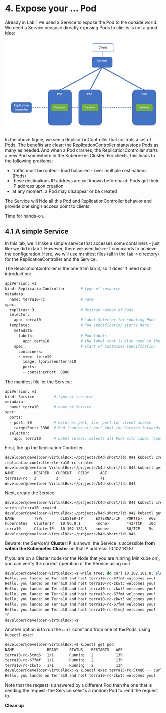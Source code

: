 # 4. Expose your ... Pod

Already in Lab 1 we used a Service to expose the Pod to the outside world. We need a Service because directly exposing Pods to clients is not a good idea:

![rc and simple service](img/lab14-rc-and-simple-service.png)

In the above figure, we see a ReplicationController that controls a set of Pods. The benefits are clear: the ReplicationController starts/stops Pods as many as needed. And when a Pod crashes, the ReplicationController starts a new Pod somewhere in the Kubernetes Cluster. For clients, this leads to the following problems:

- traffic must be routed - load balanced - over multiple destinations (Pods)
- these destinations IP address are not known beforehand: Pods get their IP address upon creation
- at any moment, a Pod may disappear or be created

The Service will hide all this Pod and ReplicationController behavior and provide one single access point to clients.

Time for hands-on.

## 4.1 A simple Service

In this lab, we'll make a simple service that accesses some containers - just like we did in lab 1. However, there we used `kubectl` commands to achieve the configuration. Here, we will use manifest files (all in the `lab 4` directory) for the ReplicationController and the Service.

The ReplicationController is the one from lab 3, so it doesn't need much introduction:

```bash
apiVersion: v1
kind: ReplicationController       # type of resource
metadata:
  name: terra10-rc                # name
spec:
  replicas: 3                     # desired number of Pods
  selector:
    app: terra10                  # Label Selector for counting Pods
  template:                       # Pod specification starts here
    metadata:
      labels:                     # Pod labels
        app: terra10              # the label that is also used in the Label Selector
    spec:                         # start of Container specification
      containers:
      - name: terra10
        image: lgorissen/terra10
        ports:
        - containerPort: 8080
```

The manifest file for the Service:

```bash
apiVersion: v1
kind: Service         # type of resource
metadata:
  name: terra10       # name of Service
spec:
  ports:
  - port: 80          # external port, i.e. port for client access
    targetPort: 8080  # Pod (container) port that the Service forwards to
  selector:
    app: terra10      # Label select: selects all Pods with label 'app=terra10'
```

First, fire up the Replication Controller:

```bash
developer@developer-VirtualBox:~/projects/k4d-short/lab 04$ kubectl create -f terra10-rc.yaml 
replicationcontroller/terra10-rc created
developer@developer-VirtualBox:~/projects/k4d-short/lab 04$ kubectl get rc
NAME         DESIRED   CURRENT   READY     AGE
terra10-rc   3         3         3         7s
developer@developer-VirtualBox:~/projects/k4d-short/lab 04$
```

Next, create the Service:

```bash
developer@developer-VirtualBox:~/projects/k4d-short/lab 04$ kubectl create -f terra10-service.yaml 
service/terra10 created
developer@developer-VirtualBox:~/projects/k4d-short/lab 04$ kubectl get service
NAME         TYPE        CLUSTER-IP      EXTERNAL-IP   PORT(S)   AGE
kubernetes   ClusterIP   10.96.0.1       <none>        443/TCP   10d
terra10      ClusterIP   10.102.181.8    <none>        80/TCP    5s
developer@developer-VirtualBox:~/projects/k4d-short/lab 04$
```

Beware: the Service's **Cluster IP** is shown: the Service is accessible **from within the Kubernetes Cluster** on that IP address: 10.102.181.8!

If you are on a Cluster node (or the Node that you are running Minikube on), you can verify the correct operation of the Service using `curl`:

```bash
developer@developer-VirtualBox:~$ while true; do curl 10.102.181.8; sleep 5; done
Hello, you landed on Terra10 and host terra10-rc-67fmf welcomes you!
Hello, you landed on Terra10 and host terra10-rc-zkwt5 welcomes you!
Hello, you landed on Terra10 and host terra10-rc-zkwt5 welcomes you!
Hello, you landed on Terra10 and host terra10-rc-67fmf welcomes you!
Hello, you landed on Terra10 and host terra10-rc-zkwt5 welcomes you!
Hello, you landed on Terra10 and host terra10-rc-67fmf welcomes you!
Hello, you landed on Terra10 and host terra10-rc-5tmq6 welcomes you!
^C
developer@developer-VirtualBox:~$ 
```

Another option is to run the `curl` command from one of the Pods, using `kubectl exec`:

```bash
developer@developer-VirtualBox:~$ kubectl get pod
NAME               READY     STATUS    RESTARTS   AGE
terra10-rc-5tmq6   1/1       Running   2          13h
terra10-rc-67fmf   1/1       Running   2          13h
terra10-rc-zkwt5   1/1       Running   2          13h
developer@developer-VirtualBox:~$ kubectl exec terra10-rc-5tmq6 -- curl -s 10.102.181.8
Hello, you landed on Terra10 and host terra10-rc-zkwt5 welcomes you!
```
Note that the request is answered by a different Pod than the one that is sending the request: the Service selects a random Pod to send the request to.




**Clean up**